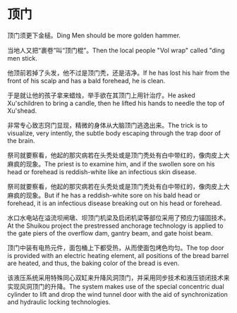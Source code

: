 # 顶门

<p><span class="chinese">顶门须更下金槌。</span><span class="english">Ding Men should be more golden hammer.</span></p>

<p><span class="chinese">当地人又把“裹卷”叫“顶门棍”。</span><span class="english">Then the local people "Vol wrap" called "ding men stick.</span></p>

<p><span class="chinese">他顶前若掉了头发，他不过是顶门秃，还是洁净。</span><span class="english">If he has lost his hair from the front of his scalp and has a bald forehead, he is clean.</span></p>

<p><span class="chinese">于是就让他的孩子拿来蜡烛，举手欲在其顶门上用针治疗。</span><span class="english">He asked Xu'schildren to bring a candle, then he lifted his hands to needle the top of Xu'shead.</span></p>

<p><span class="chinese">非常专心致志窍门显现，精微的身体从大脑顶门逃逸出来。</span><span class="english">The trick is to visualize, very intently, the subtle body escaping through the trap door of the brain.</span></p>

<p><span class="chinese">祭司就要察看，他起的那灾病若在头秃处或是顶门秃处有白中带红的，像肉皮上大麻疯的现象。</span><span class="english">The priest is to examine him, and if the swollen sore on his head or forehead is reddish-white like an infectious skin disease.</span></p>

<p><span class="chinese">祭司就要察看，他起的那灾病若在头秃处或是顶门秃处有白中带红的，像肉皮上大麻疯的现象。</span><span class="english">But if he has a reddish-white sore on his bald head or forehead, it is an infectious disease breaking out on his head or forehead.</span></p>

<p><span class="chinese">水口水电站在溢流坝闸墩、坝顶门机梁及启闭机梁等部位采用了预应力锚固技术。</span><span class="english">At the Shuikou project the prestressed anchorage technology is applied to the gate piers of the overflow dam, gantry beam, and gate hoist beam.</span></p>

<p><span class="chinese">顶门中装有电热元件，面包桶上下都受热，从而使面包烤色均匀。</span><span class="english">The top door is provided with an electric heating element, all positions of the bread barrel are heated, and thus, the baking color of the bread is even.</span></p>

<p><span class="chinese">该液压系统采用特殊同心双缸来升降风洞顶门，并采用同步技术和液压锁闭技术来实现风洞顶门的升降。</span><span class="english">The system makes use of the special concentric dual cylinder to lift and drop the wind tunnel door with the aid of synchronization and hydraulic locking technologies.</span></p>

